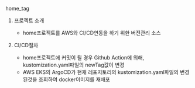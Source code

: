 home_tag

1. 프로젝트 소개
   - home프로젝트를 AWS와 CI/CD연동을 하기 위한 버전관리 소스
  
2. CI/CD절차
   - home프로젝트에 커밋이 될 경우 Github Action에 의해, kustomization.yaml파일의 newTag값이 변경
   - AWS EKS의 ArgoCD가 현재 레포지토리의 kustomization.yaml파일의 변경된것을 조회하여 docker이미지를 재배포
